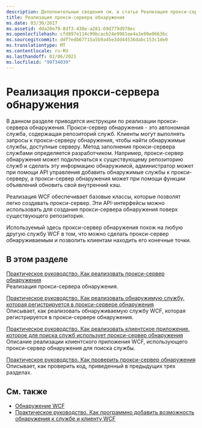 ```yaml
---
description: Дополнительные сведения см. в статье Реализация прокси-сервера обнаружения.
title: Реализация прокси-сервера обнаружения
ms.date: 03/30/2017
ms.assetid: dda20e79-8df3-438e-a281-69d779d978ec
ms.openlocfilehash: cfd897e114c99bcacb24e9981ee4a3e99e06636c
ms.sourcegitcommit: ddf7edb67715a5b9a45e3dd44536dabc153c1de0
ms.translationtype: MT
ms.contentlocale: ru-RU
ms.lasthandoff: 02/06/2021
ms.locfileid: "99734039"
---
```

# <a name="implementing-a-discovery-proxy"></a>Реализация прокси-сервера обнаружения

В данном разделе приводятся инструкции по реализации прокси-сервера обнаружения. Прокси-сервер обнаружения - это автономная служба, содержащая репозиторий служб. Клиенты могут выполнять запросы к прокси-серверу обнаружения, чтобы найти обнаружимые службы, доступные серверу. Метод заполнения прокси-сервера службами определяется разработчиком. Например, прокси-сервер обнаружения может подключаться к существующему репозиторию служб и сделать эту информацию обнаружимой, администратор может при помощи API управления добавить обнаружимые службы к прокси-серверу, а прокси-сервер обнаружения может при помощи функции объявлений обновить свой внутренний кэш.  
  
 Реализация WCF обеспечивает базовые классы, которые позволят легко создавать прокси-сервер. Эти API-интерфейсы можно использовать для создания прокси-сервера обнаружения поверх существующего репозитория.  
  
 Используемый здесь прокси-сервер обнаружения похож на любую другую службу WCF в том, что можно сделать прокси-сервер обнаруживаемым и позволить клиентам находить его конечные точки.  
  
## <a name="in-this-section"></a>В этом разделе  

 [Практическое руководство. Как реализовать прокси-сервер обнаружения](how-to-implement-a-discovery-proxy.md)  
 Реализация прокси-сервера обнаружения.  
  
 [Практическое руководство. Как реализовать обнаружимую службу, которая регистрируется в прокси-сервере обнаружения](discoverable-service-that-registers-with-the-discovery-proxy.md)  
 Описывает, как реализовать обнаруживаемую службу WCF, которая регистрируется в прокси-сервере обнаружения.  
  
 [Практическое руководство. Как реализовать клиентское приложение, которое для поиска служб использует прокси-сервер обнаружения](client-app-discovery-proxy-to-find-a-service.md)  
 Описание реализации клиентского приложения WCF, использующего прокси-сервер обнаружения для поиска службы.  
  
 [Практическое руководство. Как проверить прокси-сервер обнаружения](how-to-test-the-discovery-proxy.md)  
 Описывает, как проверить код, приведенный в предыдущих трех разделах.  
  
## <a name="see-also"></a>См. также

- [Обнаружение WCF](wcf-discovery.md)
- [Практическое руководство. Как программно добавить возможность обнаружения к службе и клиенту WCF](how-to-programmatically-add-discoverability-to-a-wcf-service-and-client.md)
